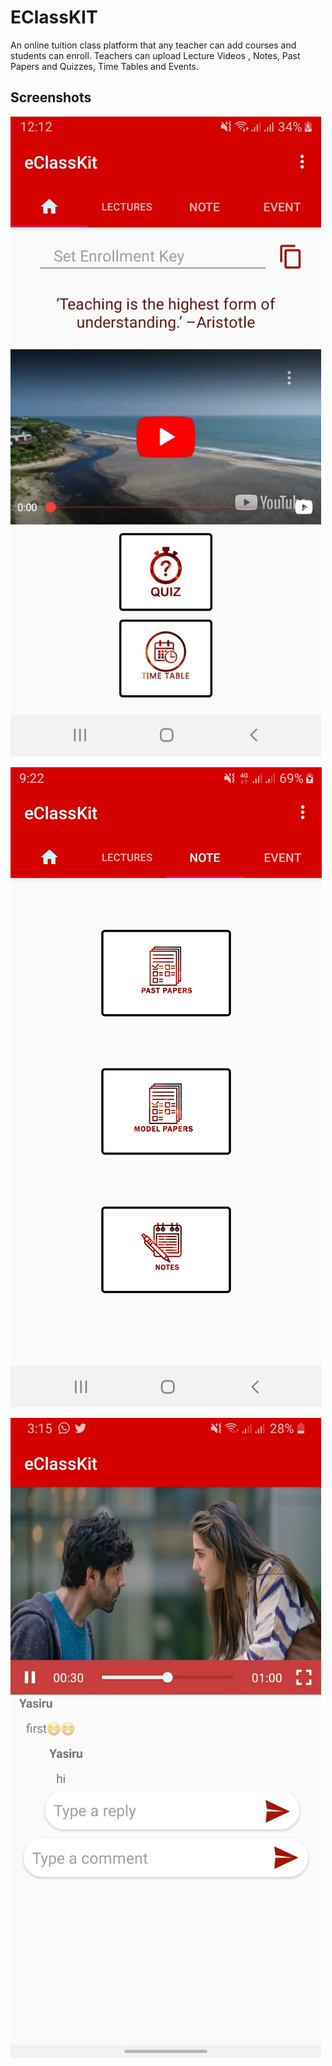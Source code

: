 
# EClassKIT

An online tuition class platform that any teacher can add
courses and students can enroll. Teachers can upload Lecture
Videos , Notes, Past Papers and
Quizzes, Time Tables and Events.


## Screenshots

![App Screenshot](https://github.com/YasiruPriyadarshana/EClassKIT/blob/master/Assets/IMG-20200618-WA0009.jpg?raw=true)

![App Screenshot](https://github.com/YasiruPriyadarshana/EClassKIT/blob/master/Assets/IMG-20200620-WA0017.jpg?raw=true)

![App Screenshot](https://github.com/YasiruPriyadarshana/EClassKIT/blob/master/Assets/IMG-20200806-WA0008.jpg?raw=true)

